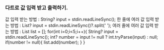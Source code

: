 ### 다트로 값 입력 받고 출력하기.

값 입력 받는 방법 : String? input = stdin.readLineSync();
한 줄에 여러 값 입력 받는 방법 : List<String>? input = stdin.readLineSync()?.split(' ');
여러 줄에 여러 값 입력 받는 방법 : 
List<int> list = [];
  for(int i=0;i<5;i++){
    String? input = stdin.readLineSync();
    int? number = input != null ? int.tryParse(input) : null;
    if(number != null){
      list.add(number);
    }
  }
